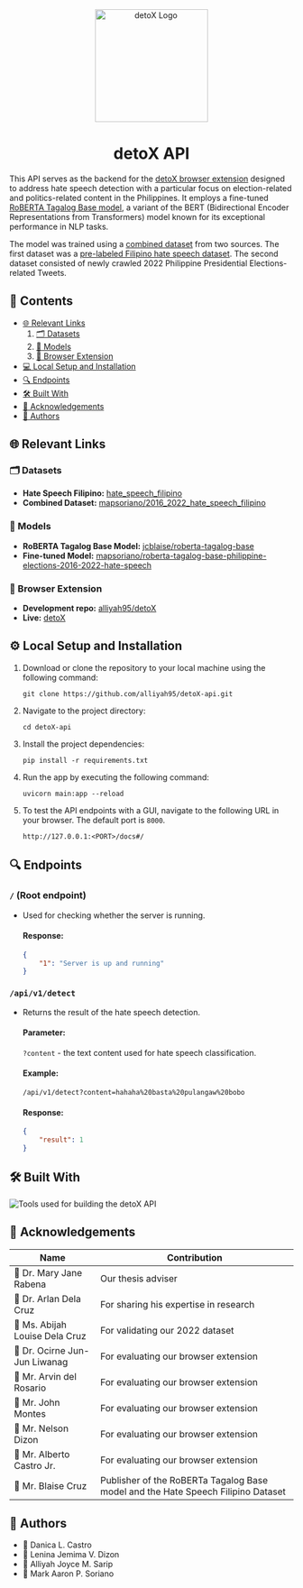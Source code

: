 <div align="center">
  <img src="https://github.com/alliyah95/detoX-api/assets/74038500/2e4cf664-3f92-4acb-a514-6bb26f30a8b3" alt="detoX Logo" width="200">

# detoX API

</div>

This API serves as the backend for the [detoX browser extension](https://github.com/alliyah95/detoX) designed to address hate speech detection with a particular focus on election-related and politics-related content in the Philippines. It employs a fine-tuned [RoBERTA Tagalog Base model](https://huggingface.co/jcblaise/roberta-tagalog-base), a variant of the BERT (Bidirectional Encoder Representations from Transformers) model known for its exceptional performance in NLP tasks.

The model was trained using a [combined dataset](https://huggingface.co/datasets/mapsoriano/2016_2022_hate_speech_filipino) from two sources. The first dataset was a [pre-labeled Filipino hate speech dataset](https://huggingface.co/datasets/hate_speech_filipino). The second dataset consisted of newly crawled 2022 Philippine Presidential Elections-related Tweets.

## 📄 Contents

-   [🌐 Relevant Links](#🌐-relevant-links)
    1. [🗂️ Datasets](#🗂️-datasets)
    2. [🤖 Models](#🤖-models)
    3. [🧰 Browser Extension](#🧰-browser-extension)
-   [💻 Local Setup and Installation](#⚙-local-setup-and-installation)
-   [🔍 Endpoints](#🔍-endpoints)
-   [🛠️ Built With](#🛠️-built-with)
-   [💙 Acknowledgements](#💙-acknowledgements)
-   [🧠 Authors](#🧠-authors)

## 🌐 Relevant Links

### 🗂️ Datasets

-   **Hate Speech Filipino:** [hate_speech_filipino](https://huggingface.co/datasets/hate_speech_filipino)
-   **Combined Dataset:** [mapsoriano/2016_2022_hate_speech_filipino](https://huggingface.co/datasets/mapsoriano/2016_2022_hate_speech_filipino)

### 🤖 Models

-   **RoBERTA Tagalog Base Model:** [jcblaise/roberta-tagalog-base](https://huggingface.co/jcblaise/roberta-tagalog-base)
-   **Fine-tuned Model:** [mapsoriano/roberta-tagalog-base-philippine-elections-2016-2022-hate-speech](https://huggingface.co/mapsoriano/roberta-tagalog-base-philippine-elections-2016-2022-hate-speech)

### 🧰 Browser Extension

-   **Development repo:** [alliyah95/detoX](https://github.com/alliyah95/detoX)
-   **Live:** [detoX](https://chrome.google.com/webstore/detail/detox/efibkphbodijlgbhflloachnigfmgfdi)

## ⚙ Local Setup and Installation

1. Download or clone the repository to your local machine using the following command:

    ```
    git clone https://github.com/alliyah95/detoX-api.git
    ```

2. Navigate to the project directory:

    ```
    cd detoX-api
    ```

3. Install the project dependencies:

    ```
    pip install -r requirements.txt
    ```

4. Run the app by executing the following command:

    ```
    uvicorn main:app --reload
    ```

5. To test the API endpoints with a GUI, navigate to the following URL in your browser. The default port is `8000`.
    ```
    http://127.0.0.1:<PORT>/docs#/
    ```

## 🔍 Endpoints

### `/` (Root endpoint)

-   Used for checking whether the server is running.

    #### Response:

    ```json
    {
        "1": "Server is up and running"
    }
    ```

### `/api/v1/detect`

-   Returns the result of the hate speech detection.

    #### Parameter:

    `?content` - the text content used for hate speech classification.

    #### Example:

    ```
    /api/v1/detect?content=hahaha%20basta%20pulangaw%20bobo
    ```

    #### Response:

    ```json
    {
        "result": 1
    }
    ```

## 🛠️ Built With

<img src="https://skillicons.dev/icons?i=python,pytorch,fastapi" alt="Tools used for building the detoX API">

## 💙 Acknowledgements

| Name                           | Contribution                                                                     |
| ------------------------------ | -------------------------------------------------------------------------------- |
| 🌟 Dr. Mary Jane Rabena        | Our thesis adviser                                                               |
| 🌟 Dr. Arlan Dela Cruz         | For sharing his expertise in research                                            |
| 🌟 Ms. Abijah Louise Dela Cruz | For validating our 2022 dataset                                                  |
| 🌟 Dr. Ocirne Jun-Jun Liwanag  | For evaluating our browser extension                                             |
| 🌟 Mr. Arvin del Rosario       | For evaluating our browser extension                                             |
| 🌟 Mr. John Montes             | For evaluating our browser extension                                             |
| 🌟 Mr. Nelson Dizon            | For evaluating our browser extension                                             |
| 🌟 Mr. Alberto Castro Jr.      | For evaluating our browser extension                                             |
| 🌟 Mr. Blaise Cruz             | Publisher of the RoBERTa Tagalog Base model and the Hate Speech Filipino Dataset |

## 🧠 Authors

-   👧 Danica L. Castro
-   👧 Lenina Jemima V. Dizon
-   👧 Alliyah Joyce M. Sarip
-   👦 Mark Aaron P. Soriano
